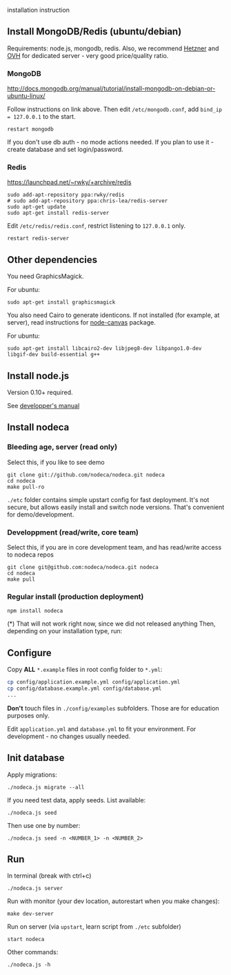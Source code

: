 installation instruction

## Install MongoDB/Redis (ubuntu/debian)

Requirements: node.js, mongodb, redis. Also, we recommend
[Hetzner](http://www.hetzner.de/en/hosting/produktmatrix/rootserver-produktmatrix/)
and [OVH](http://www.ovh.com/fr/serveurs_dedies/) for dedicated
server - very good price/quality ratio.


### MongoDB

http://docs.mongodb.org/manual/tutorial/install-mongodb-on-debian-or-ubuntu-linux/

Follow instructions on link above. Then edit `/etc/mongodb.conf`,
add `bind_ip = 127.0.0.1` to the start.

    restart mongodb

If you don't use db auth - no mode actions needed. If you plan to use
it - create database and set login/password.


### Redis

https://launchpad.net/~rwky/+archive/redis

    sudo add-apt-repository ppa:rwky/redis
    # sudo add-apt-repository ppa:chris-lea/redis-server
    sudo apt-get update
    sudo apt-get install redis-server

Edit `/etc/redis/redis.conf`, restrict listening to `127.0.0.1` only.

    restart redis-server


## Other dependencies

You need GraphicsMagick.

For ubuntu:

    sudo apt-get install graphicsmagick

You also need Cairo to generate identicons. If not installed (for example,
at server), read instructions for [node-canvas](https://github.com/Automattic/node-canvas#installation)
package.

For ubuntu:

    sudo apt-get install libcairo2-dev libjpeg8-dev libpango1.0-dev libgif-dev build-essential g++


## Install node.js

Version 0.10+ required.

See [developper's manual](https://github.com/nodeca/nodeca/tree/master/docs/developer-setup)


## Install nodeca


### Bleeding age, server (read only)

Select this, if you like to see demo

    git clone git://github.com/nodeca/nodeca.git nodeca
    cd nodeca
    make pull-ro

`./etc` folder contains simple upstart config for fast deployment. It's not
secure, but allows easily install and switch node versions. That's convenient
for demo/development.


### Developpment (read/write, core team)

Select this, if you are in core development team, and has read/write access
to nodeca repos

    git clone git@github.com:nodeca/nodeca.git nodeca
    cd nodeca
    make pull


### Regular install (production deployment)

    npm install nodeca

(*) That will not work right now, since we did not released anything
Then, depending on your installation type, run:


## Configure

Copy **ALL** `*.example` files in root config folder to `*.yml`:

```bash
cp config/application.example.yml config/application.yml
cp config/database.example.yml config/database.yml
...
```

**Don't** touch files in `./config/examples` subfolders. Those are for education
purposes only.

Edit `application.yml` and `database.yml` to fit your environment.
For development - no changes usually needed.


## Init database

Apply migrations:

    ./nodeca.js migrate --all

If you need test data, apply seeds. List available:

    ./nodeca.js seed

Then use one by number:

    ./nodeca.js seed -n <NUMBER_1> -n <NUMBER_2>


## Run

In terminal (break with ctrl+c)

    ./nodeca.js server

Run with monitor (your dev location, autorestart when you make changes):

    make dev-server

Run on server (via `upstart`, learn script from `./etc` subfolder)

    start nodeca

Other commands:

    ./nodeca.js -h
